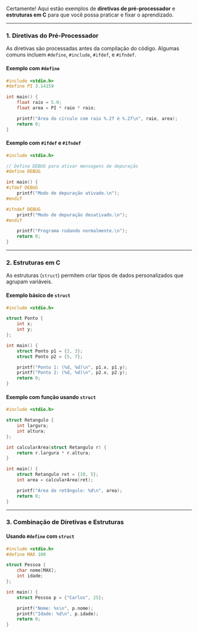 Certamente! Aqui estão exemplos de **diretivas de pré-processador** e **estruturas em C** para que você possa praticar e fixar o aprendizado.

---

### **1. Diretivas do Pré-Processador**
As diretivas são processadas antes da compilação do código. Algumas comuns incluem `#define`, `#include`, `#ifdef`, e `#ifndef`.

#### **Exemplo com `#define`**
```c
#include <stdio.h>
#define PI 3.14159

int main() {
    float raio = 5.0;
    float area = PI * raio * raio;

    printf("Área do círculo com raio %.2f é %.2f\n", raio, area);
    return 0;
}
```

#### **Exemplo com `#ifdef` e `#ifndef`**
```c
#include <stdio.h>

// Defina DEBUG para ativar mensagens de depuração
#define DEBUG

int main() {
#ifdef DEBUG
    printf("Modo de depuração ativado.\n");
#endif

#ifndef DEBUG
    printf("Modo de depuração desativado.\n");
#endif

    printf("Programa rodando normalmente.\n");
    return 0;
}
```

---

### **2. Estruturas em C**
As estruturas (`struct`) permitem criar tipos de dados personalizados que agrupam variáveis.

#### **Exemplo básico de `struct`**
```c
#include <stdio.h>

struct Ponto {
    int x;
    int y;
};

int main() {
    struct Ponto p1 = {2, 3};
    struct Ponto p2 = {5, 7};

    printf("Ponto 1: (%d, %d)\n", p1.x, p1.y);
    printf("Ponto 2: (%d, %d)\n", p2.x, p2.y);
    return 0;
}
```

#### **Exemplo com função usando `struct`**
```c
#include <stdio.h>

struct Retangulo {
    int largura;
    int altura;
};

int calcularArea(struct Retangulo r) {
    return r.largura * r.altura;
}

int main() {
    struct Retangulo ret = {10, 5};
    int area = calcularArea(ret);

    printf("Área do retângulo: %d\n", area);
    return 0;
}
```

---

### **3. Combinação de Diretivas e Estruturas**
#### **Usando `#define` com `struct`**
```c
#include <stdio.h>
#define MAX 100

struct Pessoa {
    char nome[MAX];
    int idade;
};

int main() {
    struct Pessoa p = {"Carlos", 25};

    printf("Nome: %s\n", p.nome);
    printf("Idade: %d\n", p.idade);
    return 0;
}
```